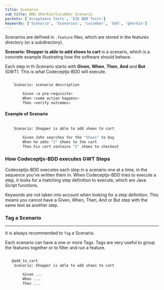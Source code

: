 ```yaml
---
title: Scenario
sub_title: BDD Gherkin/Cucumber Scenario
parents: ['Acceptance Tests', 'E2E BDD Tests']
keywords: ['Scenario', 'Scenarios', 'cucumber', 'bdd', 'gherkin']
---
```


Scenarios are defined in `.feature` files, which are stored in the features directory (or a subdirectory).

**Scenario: Shopper is able to add shoes to cart** is a scenario, which is a concrete example illustrating how the software should behave.

Each step in th Scenario starts with **Given**, **When**, **Then**, **And** and **But** (GWT). This is what Codeceptjs-BDD will execute.

```bash

    Scenario: scenario description

        Given <a pre-requisite>
        When <some action happens>
        Then <verify outcomes>
```

#### Example of Scenario

```bash

    Scenario: Shopper is able to add shoes to cart

        Given John searches for the "Shoes" to buy
        When he adds "2" shoes to the cart
        Then his cart contains "2" shoes to checkout

```

### How Codeceptjs-BDD executes GWT Steps

Codeceptjs-BDD executes each step in a scenario one at a time, in the sequence you’ve written them in. When Codeceptjs-BDD tries to execute a step, it looks for a matching step definition to execute, which are Java Script functions.

Keywords are not taken into account when looking for a step definition. This means you cannot have a Given, When, Then, And or But step with the same text as another step.

### Tag a Scenario

---

It is always recommended to `Tag` a Scenario.

Each scenario can have a one or more Tags. Tags are very useful to group the features together or to filter and run a feature.

```bash

   @add_to_cart
    Scenario: Shopper is able to add shoes to cart

        Given ...
        When ...
        Then ...

```
